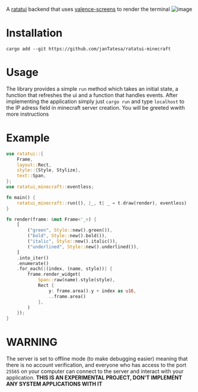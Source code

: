 A [ratatui](https://ratatui.rs) backend that uses [valence-screens](https://github.com/White-145/valence-screens) to render the terminal
![image](https://github.com/user-attachments/assets/cf43c751-d819-4325-a5f6-2ba99847ed28)
# Installation 
`cargo add --git https://github.com/janTatesa/ratatui-minecraft`
# Usage
The library provides a simple `run` method which takes an initial state, a function that refreshes the ui and a function that handles events. After implementing the application simply just `cargo run` and type `localhost` to the IP adress field in minecraft server creation. You will be greeted wwith more instructions
# Example
```rust
use ratatui::{
    Frame,
    layout::Rect,
    style::{Style, Stylize},
    text::Span,
};
use ratatui_minecraft::eventless;

fn main() {
    ratatui_minecraft::run((), |_, t| _ = t.draw(render), eventless)
}

fn render(frame: &mut Frame<'_>) {
    [
        ("green", Style::new().green()),
        ("bold", Style::new().bold()),
        ("italic", Style::new().italic()),
        ("underlined", Style::new().underlined()),
    ]
    .into_iter()
    .enumerate()
    .for_each(|(index, (name, style))| {
        frame.render_widget(
            Span::raw(name).style(style),
            Rect {
                y: frame.area().y + index as u16,
                ..frame.area()
            },
        )
    });
}
```
# WARNING
The server is set to offline mode (to make debugging easier) meaning that there is no account verification, and everyone who has access to the port `25565` on your computer can connect to the server and interact with your application. **THIS IS AN EXPERIMENTAL PROJECT, DON'T IMPLEMENT ANY SYSTEM APPLICATIONS WITH IT**
